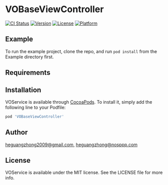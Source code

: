 # VOBaseViewController

[![CI Status](https://img.shields.io/travis/heguangzhong2009@gmail.com/VOService.svg?style=flat)](https://travis-ci.org/heguangzhong2009@gmail.com/VOBaseViewController)
[![Version](https://img.shields.io/cocoapods/v/VOBaseViewController.svg?style=flat)](https://cocoapods.org/pods/VOBaseViewController)
[![License](https://img.shields.io/cocoapods/l/VOBaseViewController.svg?style=flat)](https://cocoapods.org/pods/VOBaseViewController)
[![Platform](https://img.shields.io/cocoapods/p/VOBaseViewController.svg?style=flat)](https://cocoapods.org/pods/VOBaseViewController)

## Example

To run the example project, clone the repo, and run `pod install` from the Example directory first.

## Requirements

## Installation

VOService is available through [CocoaPods](https://cocoapods.org). To install
it, simply add the following line to your Podfile:

```ruby
pod 'VOBaseViewController'
```

## Author

heguangzhong2009@gmail.com, heguangzhong@nosppp.com

## License

VOService is available under the MIT license. See the LICENSE file for more info.
